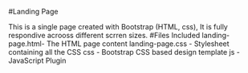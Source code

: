 #Landing Page

This is a single page created with Bootstrap (HTML, css), It is fully respondive acrooss different scrren sizes.
#Files Included
landing-page.html- The HTML page content
landing-page.css - Stylesheet containing all the CSS
css - Bootstrap CSS based design template
js - JavaScript Plugin


